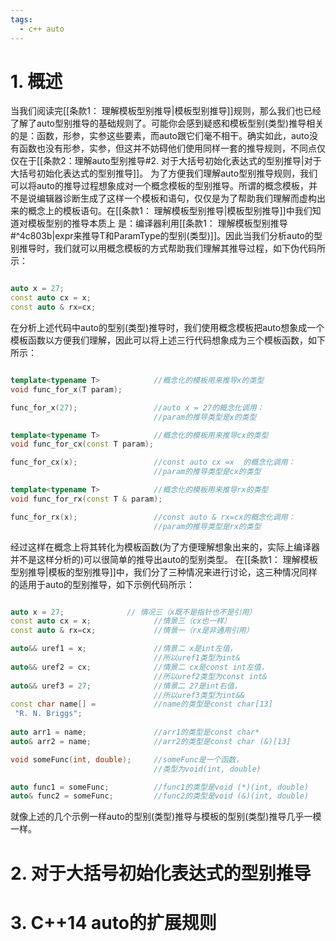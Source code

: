 ```yaml
---
tags:
  - c++ auto
---
```


# 1. 概述

当我们阅读完[[条款1： 理解模板型别推导|模板型别推导]]规则，那么我们也已经了解了auto型别推导的基础规则了。可能你会感到疑惑和模板型别(类型)推导相关的是：函数，形参，实参这些要素，而auto跟它们毫不相干。确实如此，auto没有函数也没有形参，实参，但这并不妨碍他们使用同样一套的推导规则，不同点仅仅在于[[条款2：理解auto型别推导#2. 对于大括号初始化表达式的型别推导|对于大括号初始化表达式的型别推导]]。
为了方便我们理解auto型别推导规则，我们可以将auto的推导过程想象成对一个概念模板的型别推导。所谓的概念模板，并不是说编辑器诊断生成了这样一个模板和语句，仅仅是为了帮助我们理解而虚构出来的概念上的模板语句。在[[条款1： 理解模板型别推导|模板型别推导]]中我们知道对模板型别的推导本质上 是：编译器利用[[条款1： 理解模板型别推导#^4c803b|expr来推导T和ParamType的型别(类型)]]。因此当我们分析auto的型别推导时，我们就可以用概念模板的方式帮助我们理解其推导过程，如下伪代码所示：

``` C++ 伪代码

auto x = 27;
const auto cx = x;
const auto & rx=cx;

```

在分析上述代码中auto的型别(类型)推导时，我们使用概念模板把auto想象成一个模板函数以方便我们理解，因此可以将上述三行代码想象成为三个模板函数，如下所示：

``` C++ 伪代码

template<typename T>            //概念化的模板用来推导x的类型
void func_for_x(T param);

func_for_x(27);                 //auto x = 27的概念化调用：
                                //param的推导类型是x的类型

template<typename T>            //概念化的模板用来推导cx的类型
void func_for_cx(const T param);

func_for_cx(x);                 //const auto cx =x  的概念化调用：
                                //param的推导类型是cx的类型

template<typename T>            //概念化的模板用来推导rx的类型
void func_for_rx(const T & param);

func_for_rx(x);                 //const auto & rx=cx的概念化调用：
                                //param的推导类型是rx的类型

```

经过这样在概念上将其转化为模板函数(为了方便理解想象出来的，实际上编译器并不是这样分析的)可以很简单的推导出auto的型别类型。
在[[条款1： 理解模板型别推导|模板的型别推导]]中，我们分了三种情况来进行讨论，这三种情况同样的适用于auto的型别推导，如下示例代码所示：

``` C++ 伪代码

auto x = 27;              // 情况三（x既不是指针也不是引用）
const auto cx = x;              //情景三（cx也一样）
const auto & rx=cx;             //情景一（rx是非通用引用）

auto&& uref1 = x;               //情景二 x是int左值，
                                //所以uref1类型为int&
auto&& uref2 = cx;              //情景二 cx是const int左值，
                                //所以uref2类型为const int&
auto&& uref3 = 27;              //情景二 27是int右值，
                                //所以uref3类型为int&&
const char name[] =             //name的类型是const char[13]
 "R. N. Briggs";
 
auto arr1 = name;               //arr1的类型是const char*
auto& arr2 = name;              //arr2的类型是const char (&)[13]

void someFunc(int, double);     //someFunc是一个函数，
                                //类型为void(int, double)

auto func1 = someFunc;          //func1的类型是void (*)(int, double)
auto& func2 = someFunc;         //func2的类型是void (&)(int, double)

```

就像上述的几个示例一样auto的型别(类型)推导与模板的型别(类型)推导几乎一模一样。

# 2. 对于大括号初始化表达式的型别推导



# 3. C++14 auto的扩展规则